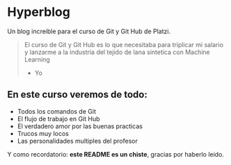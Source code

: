 # Hyperblog
Un blog increible para el curso de Git y Git Hub de Platzi.
> El curso de Git y Git Hub es lo que necesitaba para triplicar mi salario y lanzarme a la industria del tejido de lana sintetica con Machine Learning
> - Yo

## En este curso veremos de todo:
* Todos los comandos de Git
* El flujo de trabajo en Git Hub
* El verdadero amor por las buenas practicas
* Trucos muy locos
* Las personalidades multiples del profesor

Y como recordatorio: **este README es un chiste**, gracias por haberlo leido.